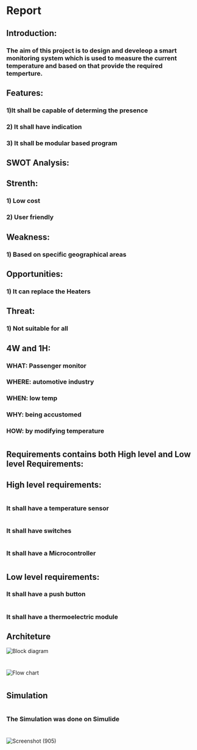 
# Report 

## Introduction:


### The aim of this project is to design and develeop a smart monitoring system which is used to measure the current temperature and based on that provide the required temperture.


## Features:


### 1)It shall be capable of determing the presence

### 2) It shall have indication

### 3) It shall be modular based program


## SWOT Analysis:


 ## Strenth:
 ### 1) Low cost
 ### 2) User friendly


## Weakness:
### 1) Based on specific geographical areas
 
## Opportunities:
### 1) It can replace the Heaters

## Threat:
### 1) Not suitable for all

## 4W and 1H:


### WHAT: Passenger monitor

### WHERE: automotive industry

### WHEN: low temp

### WHY: being accustomed

### HOW: by modifying temperature

 # 
 
## Requirements contains both High level and Low level Requirements:


## High level requirements:

#

### It shall have a temperature sensor

#

 ### It shall have switches 

#

### It shall have a Microcontroller


#
## Low level requirements:


### It shall have a push button

# 

### It shall have a thermoelectric module

## Architeture


![Block diagram](https://user-images.githubusercontent.com/42509899/157339774-7707e983-74a0-4d48-88b5-25450bcf85bc.png)

#

![Flow chart](https://user-images.githubusercontent.com/42509899/157339810-d050d5ec-208f-40a1-95a9-55d39ab72b84.png)

#

## Simulation
#
### The Simulation was done on Simulide

# 
![Screenshot (905)](https://user-images.githubusercontent.com/42509899/157339978-f5eb0bb4-58da-4d01-835a-954c1e9f2c6f.png)







